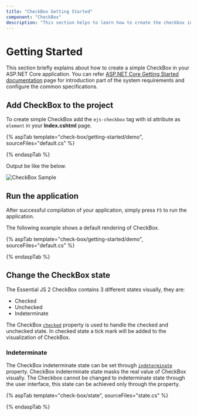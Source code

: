 ```yaml
---
title: "CheckBox Getting Started"
component: "CheckBox"
description: "This section helps to learn how to create the checkbox in ASP.NET Core application with its basic features in step-by-step procedure."
---
```


# Getting Started

This section briefly explains about how to create a simple CheckBox in your ASP.NET Core application. You can refer [ASP.NET Core Getting Started documentation](../getting-started) page for introduction part of the system requirements and configure the common specifications.

## Add CheckBox to the project

To create simple CheckBox add the `ejs-checkbox` tag with id attribute as `element` in your **Index.cshtml** page.

{% aspTab template="check-box/getting-started/demo", sourceFiles="default.cs" %}

{% endaspTab %}

Output be like the below.

![CheckBox Sample](./images/check-box.PNG)

## Run the application

 After successful compilation of your application, simply press `F5` to run the application.

 The following example shows a default rendering of CheckBox.

{% aspTab template="check-box/getting-started/demo", sourceFiles="default.cs" %}

{% endaspTab %}

## Change the CheckBox state

The Essential JS 2 CheckBox contains 3 different states visually, they are:
* Checked
* Unchecked
* Indeterminate

The CheckBox [`checked`](https://help.syncfusion.com/cr/aspnetcore-js2/Syncfusion.EJ2.Buttons.CheckBox.html#Syncfusion_EJ2_Buttons_CheckBox_Checked) property is used to handle the checked and unchecked state.
In checked state a tick mark will be added to the visualization of CheckBox.

### Indeterminate

The CheckBox indeterminate state can be set through [`indeterminate`](https://help.syncfusion.com/cr/aspnetcore-js2/Syncfusion.EJ2.Buttons.CheckBox.html#Syncfusion_EJ2_Buttons_CheckBox_Indeterminate) property.
CheckBox indeterminate state masks the real value of CheckBox visually. The Checkbox cannot be changed to indeterminate state through the user interface,
this state can be achieved only through the property.

{% aspTab template="check-box/state", sourceFiles="state.cs" %}

{% endaspTab %}